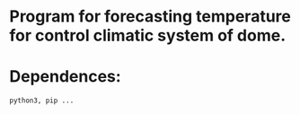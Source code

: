 # Program for forecasting temperature for control climatic system of dome.
# Dependences:
	python3, pip ... 

